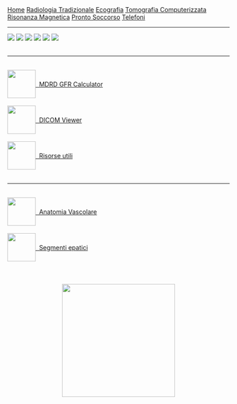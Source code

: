 <!---Nemo vir est qui mundum non reddat meliorem-->

<head>
  <link rel="shortcut icon" type="image/x-icon" href="favicon.ico" />
  <title>SL Rad Vademecum</title> 
</head>

<div class="topnav">
  <a href="https://sl-rad.github.io/SL-Rad-Vademecum">Home</a>
  <a href="https://sl-rad.github.io/SL-Rad-Vademecum/radiologia_tradizionale.html">Radiologia Tradizionale</a>
  <a href="https://sl-rad.github.io/SL-Rad-Vademecum/ecografia.html">Ecografia</a>
  <a href="https://sl-rad.github.io/SL-Rad-Vademecum/tomografia_computerizzata.html">Tomografia Computerizzata</a>
  <a href="https://sl-rad.github.io/SL-Rad-Vademecum/risonanza_magnetica.html">Risonanza Magnetica</a>
  <a href="https://sl-rad.github.io/SL-Rad-Vademecum/pronto_soccorso.html">Pronto Soccorso</a>
  <a href="https://sl-rad.github.io/SL-Rad-Vademecum/contatti.html">Telefoni</a>
</div>

---

<div class="homepage-icons">
  <a href="https://sl-rad.github.io/SL-Rad-Vademecum/radiologia_tradizionale.html"><img src="https://sl-rad.github.io/SL-Rad-Vademecum/icons/x-rays.png" /></a>
  <a href="https://sl-rad.github.io/SL-Rad-Vademecum/ecografia.html"><img src="https://sl-rad.github.io/SL-Rad-Vademecum/icons/ultrasound.png" /></a>
  <a href="https://sl-rad.github.io/SL-Rad-Vademecum/tomografia_computerizzata.html"><img src="https://sl-rad.github.io/SL-Rad-Vademecum/icons\ct-scan.png" /></a>
  <a href="https://sl-rad.github.io/SL-Rad-Vademecum/risonanza_magnetica.html"><img src="https://sl-rad.github.io/SL-Rad-Vademecum/icons\mri.png" /></a>
  <a href="https://sl-rad.github.io/SL-Rad-Vademecum/case_meet.html"><img src="https://sl-rad.github.io/SL-Rad-Vademecum/icons\presentation.png" /></a>
  <a href="https://sl-rad.github.io/SL-Rad-Vademecum/contatti.html"><img src="https://sl-rad.github.io/SL-Rad-Vademecum/icons\phone-book.png" /></a>
</div>
<br>
<hr>
<br>
<div style="text-align: center;" class="usefull-links">
  <a style="text-align: center; word-break: break-word; display: flex; align-items: center;" href="https://www.mdcalc.com/mdrd-gfr-equation" target="_blank" rel="noopener noreferrer"><img src="https://sl-rad.github.io/SL-Rad-Vademecum/icons\MDCalc-logo.png" width="64px" /> &nbsp; MDRD GFR Calculator</a>
  <br>
  <a style="text-align: center; word-break: break-word; display: flex; align-items: center;" href="https://dicomviewer.net/" target="_blank" rel="noopener noreferrer"><img src="https://sl-rad.github.io/SL-Rad-Vademecum/icons\DICOM-viewer.png" width="64px" /> &nbsp; DICOM Viewer</a>
  <br>
  <a style="text-align: center; word-break: break-word; display: flex; align-items: center;" href="https://sl-rad.github.io/SL-Rad-Vademecum/risorse_utili.html"><img src="https://sl-rad.github.io/SL-Rad-Vademecum/icons\risorse-utili.png" width="64px" /> &nbsp; Risorse utili</a>
</div>
<br>
<hr>
<br>
<div style="text-align: center;" class="usefull-links">
  <a style="text-align: center; word-break: break-word; display: flex; align-items: center;" href="https://sl-rad.github.io/SL-Rad-Vademecum/anatomy/anatomia_vascolare.html"><img src="https://sl-rad.github.io/SL-Rad-Vademecum/icons\vascular.png" width="64px" /> &nbsp; Anatomia Vascolare</a>
  <br>
  <a style="text-align: center; word-break: break-word; display: flex; align-items: center;" href="https://sl-rad.github.io/SL-Rad-Vademecum/anatomy/segmenti_fegato.html"><img src="https://sl-rad.github.io/SL-Rad-Vademecum/icons\liver.png" width="64px" /> &nbsp; Segmenti epatici</a>
<br>
<br>
<br>
<div style="text-align: center;" class="qr-code">
<img src="https://sl-rad.github.io/SL-Rad-Vademecum/qr code\QR_code_SL-Rad.png" width="256px"/>
</div>